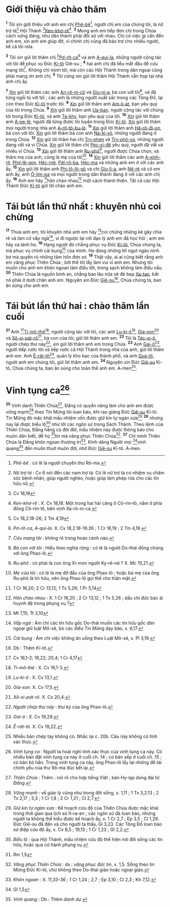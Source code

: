 # Giới thiệu và chào thăm
<sup><b>1</b></sup> Tôi xin giới thiệu với anh em chị [Phê-bê]()[^1-5cbb1830-8827-4b43-8421-38372fa31051], người chị em của chúng tôi, là nữ trợ tá[^2-5cbb1830-8827-4b43-8421-38372fa31051] Hội Thánh [^1@-5cbb1830-8827-4b43-8421-38372fa31051][Ken-khơ-rê]()[^3-5cbb1830-8827-4b43-8421-38372fa31051]. <sup><b>2</b></sup> Mong anh em tiếp đón chị trong Chúa cách xứng đáng, như dân thánh phải đối xử với nhau. Chị có việc gì cần đến anh em, xin anh em giúp đỡ, vì chính chị cũng đã bảo trợ cho nhiều người, kể cả tôi nữa.

<sup><b>3</b></sup> Tôi xin gửi lời thăm chị [^2@-5cbb1830-8827-4b43-8421-38372fa31051][Pơ-rít-ca]()[^4-5cbb1830-8827-4b43-8421-38372fa31051] và anh [A-qui-la](), những người cộng tác với tôi để phục vụ Đức [Ki-tô]() Giê-su ; <sup><b>4</b></sup> hai anh chị đã liều mất đầu để cứu mạng tôi[^5-5cbb1830-8827-4b43-8421-38372fa31051]. Không chỉ mình tôi, mà còn các Hội Thánh trong dân ngoại cũng phải mang ơn anh chị. <sup><b>5</b></sup> Tôi cũng xin gửi lời thăm Hội Thánh vẫn họp tại nhà anh chị ấy.

<sup><b>7</b></sup> [Xin]() gửi lời thăm các anh [An-rô-ni-cô]() và [Giu-ni-a](), bà con với tôi[^6-5cbb1830-8827-4b43-8421-38372fa31051], và đã từng ngồi tù với tôi ; các anh là những người xuất sắc trong các Tông Đồ, lại còn theo Đức [Ki-tô]() trước tôi. <sup><b>8</b></sup> [Xin]() gửi lời thăm anh [Am-li-át](), bạn yêu quý của tôi trong Chúa. <sup><b>9</b></sup> [Xin]() gửi lời thăm anh [Ua-ban](), người cộng tác với chúng tôi trong Đức [Ki-tô](), và anh [Ta-khy](), bạn yêu quý của tôi. <sup><b>10</b></sup> [Xin]() gửi lời thăm anh [A-pe-lê](), người đã từng được tôi luyện trong Đức [Ki-tô](). [Xin]() gửi lời thăm mọi người trong nhà anh [A-rít-tô-bu-lô](). <sup><b>11</b></sup> [Xin]() gửi lời thăm anh [Hê-rô-đi-on](), bà con với tôi. [Xin]() gửi lời thăm bà con anh [Na-ki-xô](), những người đang ở trong Chúa. <sup><b>12</b></sup> [Xin]() gửi lời thăm hai chị [Try-phen]() và [Try-phô-xa](), những người đang vất vả vì Chúa. [Xin]() gửi lời thăm chị [Péc-xi-đê]() yêu quý, người đã vất vả nhiều vì Chúa. <sup><b>13</b></sup> [Xin]() gửi lời thăm anh [Ru-phô]()[^7-5cbb1830-8827-4b43-8421-38372fa31051], người được Chúa chọn, và thăm mẹ của anh, cũng là mẹ của tôi[^8-5cbb1830-8827-4b43-8421-38372fa31051]. <sup><b>14</b></sup> [Xin]() gửi lời thăm các anh [A-xinh-rít](), [Phơ-lê-gon](), [Héc-mê](), [Pát-rô-ba](), [Héc-ma]() và những anh em ở với các anh ấy. <sup><b>15</b></sup> [Xin]() gửi lời thăm anh [Phi-lô-lô-gô]() và chị [Giu-li-a](), anh [Nê-rê]() và cô em anh ấy, anh [Ô-lim-pa]() và mọi người trong dân thánh đang ở với các anh chị ấy. <sup><b>16</b></sup> Anh em hãy [^3@-5cbb1830-8827-4b43-8421-38372fa31051]hôn chào nhau[^9-5cbb1830-8827-4b43-8421-38372fa31051] một cách thánh thiện. Tất cả các Hội Thánh Đức [Ki-tô]() gửi lời chào anh em.

# Tái bút lần thứ nhất : khuyên nhủ coi chừng
<sup><b>17</b></sup> Thưa anh em, tôi khuyên nhủ anh em hãy [^4@-5cbb1830-8827-4b43-8421-38372fa31051]coi chừng những kẻ gây chia rẽ và làm cớ vấp ngã[^10-5cbb1830-8827-4b43-8421-38372fa31051], vì đi ngược lại với đạo lý anh em đã học hỏi ; anh em hãy xa lánh họ. <sup><b>18</b></sup> Hạng người đó chẳng phục vụ Đức [Ki-tô](), Chúa chúng ta, mà phục vụ chính cái bụng[^11-5cbb1830-8827-4b43-8421-38372fa31051] của mình. Họ dùng những lời ngọt ngào nịnh bợ mà quyến rũ những tâm hồn đơn sơ. <sup><b>19</b></sup> Thật vậy, ai ai cũng biết rằng anh em vâng phục Thiên Chúa ; bởi thế tôi lấy làm vui vì anh em. Nhưng tôi muốn cho anh em khôn ngoan làm điều tốt, trong sạch không làm điều xấu. <sup><b>20</b></sup> Thiên Chúa là nguồn bình an, chẳng bao lâu nữa sẽ đè bẹp [Xa-tan](), bắt nó phải ở dưới chân anh em. Nguyện xin Đức [Giê-su]()[^12-5cbb1830-8827-4b43-8421-38372fa31051], Chúa chúng ta, ban ân sủng cho anh em.

# Tái bút lần thứ hai : chào thăm lần cuối
<sup><b>21</b></sup> Anh [^5@-5cbb1830-8827-4b43-8421-38372fa31051][Ti-mô-thê]()[^13-5cbb1830-8827-4b43-8421-38372fa31051], người cộng tác với tôi, các anh [Lu-ki-ô]()[^14-5cbb1830-8827-4b43-8421-38372fa31051], [Gia-xon]()[^15-5cbb1830-8827-4b43-8421-38372fa31051] và [Xô-xi-pát-rô]()[^16-5cbb1830-8827-4b43-8421-38372fa31051], bà con của tôi, gửi lời thăm anh em. <sup><b>22</b></sup> Tôi là [Téc-xi-ô](), người chép thư này[^17-5cbb1830-8827-4b43-8421-38372fa31051], xin gửi lời thăm anh em trong Chúa. <sup><b>23</b></sup> Anh [Gai-ô]()[^18-5cbb1830-8827-4b43-8421-38372fa31051], người tiếp rước tôi và tiếp rước cả Hội Thánh trong nhà của anh, gửi lời thăm anh em. Anh [Ê-rát-tô]()[^19-5cbb1830-8827-4b43-8421-38372fa31051], quản lý kho bạc của thành phố, và anh [Qua-tô](), người anh em chúng tôi, gửi lời thăm anh em. <sup><b>24</b></sup> Nguyện xin Đức [Giê-su]() Ki-tô, Chúa chúng ta, ban ân sủng cho toàn thể anh em. A-men[^20-5cbb1830-8827-4b43-8421-38372fa31051].

# Vinh tụng ca[^21-5cbb1830-8827-4b43-8421-38372fa31051]
<sup><b>25</b></sup> Vinh danh Thiên Chúa[^22-5cbb1830-8827-4b43-8421-38372fa31051], Đấng có quyền năng làm cho anh em được vững mạnh[^23-5cbb1830-8827-4b43-8421-38372fa31051] theo Tin Mừng tôi loan báo, khi rao giảng Đức [Giê-su]() Ki-tô. Tin Mừng đó mặc khải mầu nhiệm vốn được giữ kín tự ngàn xưa[^24-5cbb1830-8827-4b43-8421-38372fa31051] <sup><b>26</b></sup> nhưng nay lại được biểu lộ[^25-5cbb1830-8827-4b43-8421-38372fa31051] như lời các ngôn sứ trong Sách Thánh. Theo lệnh của Thiên Chúa, Đấng hằng có đời đời, mầu nhiệm này được thông báo cho muôn dân biết, để họ [^6@-5cbb1830-8827-4b43-8421-38372fa31051]tin mà vâng phục Thiên Chúa[^26-5cbb1830-8827-4b43-8421-38372fa31051]. <sup><b>27</b></sup> Chỉ mình Thiên Chúa là Đấng khôn ngoan thượng trí[^27-5cbb1830-8827-4b43-8421-38372fa31051]. Kính dâng Người mọi [^7@-5cbb1830-8827-4b43-8421-38372fa31051]vinh quang[^28-5cbb1830-8827-4b43-8421-38372fa31051] đến muôn thuở muôn đời, nhờ Đức [Giê-su]() Ki-tô. A-men.

[^1-5cbb1830-8827-4b43-8421-38372fa31051]: *Phê-bê* : có lẽ là người chuyển thư Rô-ma.
[^2-5cbb1830-8827-4b43-8421-38372fa31051]: *Nữ trợ tá* : Cv 6 nói đến các nam trợ tá. Có lẽ nữ trợ tá có nhiệm vụ chăm sóc bệnh nhân, giúp người nghèo, hoặc giúp làm phép rửa cho các tín hữu nữ.
[^3-5cbb1830-8827-4b43-8421-38372fa31051]: *Ken-khơ-rê* : X. Cv 18,18. Một trong hai hải cảng ở Cô-rin-tô, nằm ở phía đông Cô-rin-tô, bên vịnh Xa-rô-ni-ca.
[^4-5cbb1830-8827-4b43-8421-38372fa31051]: *Pơ-rít-ca, A-qui-la.* X. Cv 18,2.18-19.26 ; 1 Cr 16,19 ; 2 Tm 4,19.
[^5-5cbb1830-8827-4b43-8421-38372fa31051]: *Cứu mạng tôi* : không rõ trong hoàn cảnh nào.
[^6-5cbb1830-8827-4b43-8421-38372fa31051]: *Bà con với tôi* : Hiểu theo nghĩa rộng : có lẽ là người Do-thái đồng chủng với ông Phao-lô.
[^7-5cbb1830-8827-4b43-8421-38372fa31051]: *Ru-phô* : có phải là con ông Xi-mon người Ky-rê-nê ? X. Mc 15,21.
[^8-5cbb1830-8827-4b43-8421-38372fa31051]: *Mẹ của tôi* : có lẽ là mẹ đỡ đầu của ông Phao-lô ; hoặc bà mẹ của ông Ru-phô là tín hữu, nên ông Phao-lô gọi thế cho thân mật.
[^9-5cbb1830-8827-4b43-8421-38372fa31051]: *Hôn chào nhau* : X. 1 Cr 16,20 ; 2 Cr 13,12 ; 1 Tx 5,26 ; dấu chỉ đức bác ái huynh đệ trong phụng vụ ?
[^10-5cbb1830-8827-4b43-8421-38372fa31051]: *Vấp ngã* : Ám chỉ các tín hữu gốc Do-thái muốn các tín hữu gốc dân ngoại giữ luật Mô-sê, bỏ các điều Tin Mừng dạy bảo, x. 6,17.
[^11-5cbb1830-8827-4b43-8421-38372fa31051]: *Cái bụng* : Ám chỉ việc không ăn uống theo Luật Mô-sê, x. Pl 3,19.
[^12-5cbb1830-8827-4b43-8421-38372fa31051]: Db : Thêm *Ki-tô*.
[^13-5cbb1830-8827-4b43-8421-38372fa31051]: *Ti-mô-thê* : X. Cv 16,1-3.
[^14-5cbb1830-8827-4b43-8421-38372fa31051]: *Lu-ki-ô* : X. Cv 13,1.
[^15-5cbb1830-8827-4b43-8421-38372fa31051]: *Gia-xon.* X. Cv 17,5.
[^16-5cbb1830-8827-4b43-8421-38372fa31051]: *Xô-xi-pát-rô*. X. Cv 20,4.
[^17-5cbb1830-8827-4b43-8421-38372fa31051]: *Người chép thư này* : thư ký của ông Phao-lô.
[^18-5cbb1830-8827-4b43-8421-38372fa31051]: *Gai-ô* : X. Cv 19,29.
[^19-5cbb1830-8827-4b43-8421-38372fa31051]: *Ê-rát-tô*. X. Cv 19,22.
[^20-5cbb1830-8827-4b43-8421-38372fa31051]: Nhiều bản chép tay không có. Nhắc lại c. 20b. Câu này không có tính xác thực.
[^21-5cbb1830-8827-4b43-8421-38372fa31051]: *Vinh tụng ca* : Người ta hoài nghi tính xác thực của vinh tụng ca này. Có nhiều bản đặt vinh tụng ca này ở cuối ch. 14 ; có bản xếp ở cuối ch. 15 ; có bản bỏ hẳn. Trong vinh tụng ca này, ông Phao-lô lấy lại những đề tài chính yếu của thư Rô-ma đúc kết lại.
[^22-5cbb1830-8827-4b43-8421-38372fa31051]: *Thiên Chúa* : Thêm : nói rõ cho hợp tiếng Việt ; bản Hy-lạp dùng đại từ *Đấng*.
[^23-5cbb1830-8827-4b43-8421-38372fa31051]: *Vững mạnh* : về giáo lý cũng như trong đời sống, x. 1,11 ; 1 Tx 3,2.13 ; 2 Tx 2,17 ; 3,3 ; 1 Cr 1,8 ; 2 Cr 1,21 ; Cl 2,7.
[^24-5cbb1830-8827-4b43-8421-38372fa31051]: *Giữ kín tự ngàn xưa* : Kế hoạch cứu độ của Thiên Chúa được mặc khải trong thời gian qua lịch sử Ít-ra-en ; các ngôn sứ đã loan báo, nhưng người ta không thể hiểu được kế hoạch ấy, x. 1 Cr 2,7 ; Ep 3,5 ; Cl 1,26. Đức Giê-su đã đến và cho người ta thấy, Gl 3,23. Các Tông Đồ loan báo sứ điệp cứu độ ấy, x. Cv 8,5 ; 19,13 ; 1 Cr 1,23 ; Gl 2,2.
[^25-5cbb1830-8827-4b43-8421-38372fa31051]: *Biểu lộ* : qua Hội Thánh, mầu nhiệm cứu độ thể hiện nơi đời sống các tín hữu, hoặc qua cử hành phụng vụ.
[^26-5cbb1830-8827-4b43-8421-38372fa31051]: *Vâng phục Thiên Chúa* : ds : *vâng phục đức tin*, x. 1,5. Sống theo tin Mừng Đức Ki-tô, chứ không theo Do-thái giáo hoặc ngoại giáo.
[^27-5cbb1830-8827-4b43-8421-38372fa31051]: *Khôn ngoan* : X. 11,33-36 ; 1 Cr 1,24 ; 2,7 ; Ep 3,10 ; Cl 2,3 ; Kh 7,12.
[^28-5cbb1830-8827-4b43-8421-38372fa31051]: *Vinh quang* : Db : Thêm *danh dự*.
[^1@-5cbb1830-8827-4b43-8421-38372fa31051]: Cv 18,18
[^2@-5cbb1830-8827-4b43-8421-38372fa31051]: Cv 18,2.18-26; 2 Tm 4,19
[^3@-5cbb1830-8827-4b43-8421-38372fa31051]: 1 Cr 16,20; 2 Cr 13,12; 1 Tx 5,26; 1 Pr 5,14
[^4@-5cbb1830-8827-4b43-8421-38372fa31051]: Mt 7,15; Tt 3,10
[^5@-5cbb1830-8827-4b43-8421-38372fa31051]: Cv 16,1-2; 19,22; 20,4; 1 Cr 4,17
[^6@-5cbb1830-8827-4b43-8421-38372fa31051]: Rm 1,5
[^7@-5cbb1830-8827-4b43-8421-38372fa31051]: Gl 1,5